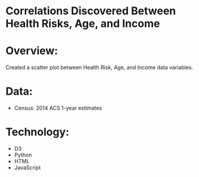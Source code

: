 # Correlations Discovered Between Health Risks, Age, and Income

# Overview:
 Created a scatter plot between Health Risk, Age, and Income data variables.

# Data:
* Census: 2014 ACS 1-year estimates 

# Technology:
* D3
* Python  
* HTML
* JavaScript 
